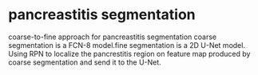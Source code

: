 # pancreastitis segmentation
coarse-to-fine approach for pancreastitis segmentation
coarse segmentation is a FCN-8 model.fine segmentation is a 2D U-Net model. Using RPN to localize the pancrestitis region on feature map produced by coarse segmentation and send it to the U-Net.
